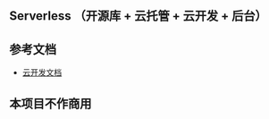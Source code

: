 ## Serverless （开源库 + 云托管 + 云开发 + 后台）

## 参考文档
- [云开发文档](https://developers.weixin.qq.com/miniprogram/dev/wxcloud/basis/getting-started.html)

## 本项目不作商用

